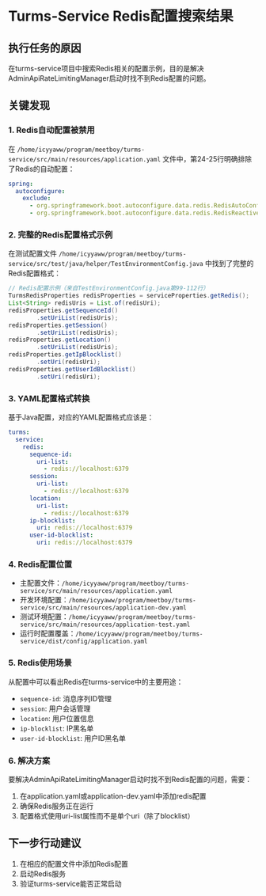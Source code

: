 # Turms-Service Redis配置搜索结果

## 执行任务的原因
在turms-service项目中搜索Redis相关的配置示例，目的是解决AdminApiRateLimitingManager启动时找不到Redis配置的问题。

## 关键发现

### 1. Redis自动配置被禁用
在 `/home/icyyaww/program/meetboy/turms-service/src/main/resources/application.yaml` 文件中，第24-25行明确排除了Redis的自动配置：

```yaml
spring:
  autoconfigure:
    exclude:
      - org.springframework.boot.autoconfigure.data.redis.RedisAutoConfiguration
      - org.springframework.boot.autoconfigure.data.redis.RedisReactiveAutoConfiguration
```

### 2. 完整的Redis配置格式示例
在测试配置文件 `/home/icyyaww/program/meetboy/turms-service/src/test/java/helper/TestEnvironmentConfig.java` 中找到了完整的Redis配置格式：

```java
// Redis配置示例（来自TestEnvironmentConfig.java第99-112行）
TurmsRedisProperties redisProperties = serviceProperties.getRedis();
List<String> redisUris = List.of(redisUri);
redisProperties.getSequenceId()
        .setUriList(redisUris);
redisProperties.getSession()
        .setUriList(redisUris);
redisProperties.getLocation()
        .setUriList(redisUris);
redisProperties.getIpBlocklist()
        .setUri(redisUri);
redisProperties.getUserIdBlocklist()
        .setUri(redisUri);
```

### 3. YAML配置格式转换
基于Java配置，对应的YAML配置格式应该是：

```yaml
turms:
  service:
    redis:
      sequence-id:
        uri-list:
          - redis://localhost:6379
      session:
        uri-list:
          - redis://localhost:6379
      location:
        uri-list:
          - redis://localhost:6379
      ip-blocklist:
        uri: redis://localhost:6379
      user-id-blocklist:
        uri: redis://localhost:6379
```

### 4. Redis配置位置
- 主配置文件：`/home/icyyaww/program/meetboy/turms-service/src/main/resources/application.yaml`
- 开发环境配置：`/home/icyyaww/program/meetboy/turms-service/src/main/resources/application-dev.yaml`
- 测试环境配置：`/home/icyyaww/program/meetboy/turms-service/src/main/resources/application-test.yaml`
- 运行时配置覆盖：`/home/icyyaww/program/meetboy/turms-service/dist/config/application.yaml`

### 5. Redis使用场景
从配置中可以看出Redis在turms-service中的主要用途：
- `sequence-id`: 消息序列ID管理
- `session`: 用户会话管理  
- `location`: 用户位置信息
- `ip-blocklist`: IP黑名单
- `user-id-blocklist`: 用户ID黑名单

### 6. 解决方案
要解决AdminApiRateLimitingManager启动时找不到Redis配置的问题，需要：

1. 在application.yaml或application-dev.yaml中添加redis配置
2. 确保Redis服务正在运行
3. 配置格式使用uri-list属性而不是单个uri（除了blocklist）

## 下一步行动建议
1. 在相应的配置文件中添加Redis配置
2. 启动Redis服务
3. 验证turms-service能否正常启动